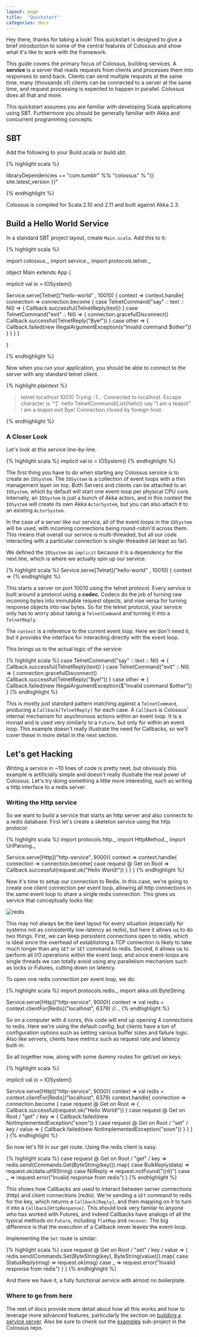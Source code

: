 ```yaml
---
layout: page
title:  "Quickstart"
categories: docs
---
```


Hey there, thanks for taking a look!  This quickstart is designed to give a
brief introduction to some of the central features of Colossus and show what
it's like to work with the framework.

This guide covers the primary focus of Colossus, building services.  A
**service** is a server that reads requests from clients and processes them
into responses to send back.  Clients can send multiple requests at the same
time, many (thousands of) clients can be connected to a server at the same
time, and request processing is expected to happen in parallel.  Colossus does
all that and more.

This quickstart assumes you are familiar with developing Scala applications
using SBT.  Furthermore you should be generally familiar with Akka and
concurrent programming concepts.

## SBT
Add the following to your Build.scala or build.sbt:

{% highlight scala %}

libraryDependencies += "com.tumblr" %% "colossus" % "{{ site.latest_version }}"

{% endhighlight %}

Colossus is compiled for Scala 2.10 and 2.11 and built against Akka 2.3.

## Build a Hello World Service

In a standard SBT project layout, create `Main.scala`.  Add this to it:

{% highlight scala %}

import colossus._
import service._
import protocols.telnet._

object Main extends App {

  implicit val io = IOSystem()

  Service.serve[Telnet]("hello-world" , 10010) { context => 
    context.handle{ connection => 
      connection.become {
        case TelnetCommand("say" :: text :: Nil) => {
          Callback.successful(TelnetReply(text))
        }
        case TelnetCommand("exit" :: Nil) => {
          connection.gracefulDisconnect()
          Callback.successful(TelnetReply("Bye!"))
        }
        case other => {
          Callback.failed(new IllegalArgumentException(s"Invalid command $other"))
        }
      }
    }
  }

}

{% endhighlight %}

Now when you run your application, you should be able to connect to the server with any standard telnet client.

{% highlight plaintext %}
> telnet localhost 10010
Trying ::1...
Connected to localhost.
Escape character is '^]'.
> hello
TelnetCommand(List(hello))
> say "I am a teapot"
I am a teapot
> exit
Bye!
Connection closed by foreign host.

{% endhighlight %}

### A Closer Look

Let's look at this service line-by-line.

{% highlight scala %}
implicit val io = IOSystem()
{% endhighlight %}

The first thing you have to do when starting any Colossus service is to create
an `IOSystem`.  The `IOSystem` is a collection of event loops with a thin
management layer on top.  Both Servers and clients can be attached to an
`IOSystem`, which by default will start one event-loop per physical CPU core.
Internally, an `IOSystem` is just a bunch of Akka actors, and in this context
the `IOSystem` will create its own Akka `ActorSystem`, but you can also attach
it to an existing `ActorSystem`.

In the case of a server like our service, all of the event loops in the
`IOSystem` will be used, with incoming connections being round-robin'd across
them.  This means that overall our service is multi-threaded, but all our code
interacting with a particular connection is single-threaded (at least so far).

We defined the `IOSystem` as `implicit` because it is a dependency for the next
line, which is where we actually spin up our service:

{% highlight scala %}
Service.serve[Telnet]("hello-world" , 10010) { context => 
{% endhighlight %}

This starts a server on port 10010 using the telnet protocol.  Every service is
built around a protocol using a **codec**.  Codecs do the job of turning raw
incoming bytes into immutable request objects, and vise versa for turning
response objects into raw bytes.  So for the telnet protocol, your service only
has to worry about taking a `TelnetCommand` and turning it into a
`TelnetReply`.

The `context` is a reference to the current event loop.  Here we don't need it,
but it provides the interface for interacting directly with the event loop.

This brings us to the actual logic of the service:

{% highlight scala %}
case TelnetCommand("say" :: text :: Nil) => {
  Callback.successful(TelnetReply(text))
}
case TelnetCommand("exit" :: Nil) => {
  connection.gracefulDisconnect()
  Callback.successful(TelnetReply("Bye!"))
}
case other => {
  Callback.failed(new IllegalArgumentException($"Invalid command $other"))
}
{% endhighlight %}

This is mostly just standard pattern matching against a `TelnetCommand`, producing a
`Callback[TelnetReply]` for each case.  A `Callback` is Colossus' internal
mechanism for asychronous actions within an event loop.  It is a monad and is
used very similarly to a `Future`, but only for within an event loop.  This
example doesn't really illustrate the need for Callbacks, so we'll cover these
in more detail in the next section.

## Let's get Hacking

Writing a service in ~10 lines of code is pretty neat, but obviously this
example is artificially simple and doesn't really illustrate the real power of
Colossus.  Let's try doing something a little more interesting, such as writing
a http interface to a redis server.

### Writing the Http service

So we want to build a service that starts an http server and also connects to a
redis database.  First let's create a skeleton service using the http protocol:

{% highlight scala %}
import protocols.http._
import HttpMethod._
import UrlParsing._

Service.serve[Http]("http-service", 9000){ context =>
  context.handle{ connection =>
    connection.become{
      case request @ Get on Root => Callback.successful(request.ok("Hello World!"))
    }
  }
}
{% endhighlight %}

Now it's time to setup our connection to Redis.  In this case, we're going to
create one client connection per event loop, allowing all http connections in
the same event loop to share a single redis connection.  This gives us service
that conceptually looks like:

![redis]({{site.baseurl}}/img/redis.png)

This may not always be the best layout for every situation (especially for
systems not as consistently low-latency as redis), but here it allows us to do
two things.  First, we can keep persistent connections open to redis, which is
ideal since the overhead of establishing a TCP connection is likely to take
much longer than any `GET` or `SET` command to redis.  Second, it allows us to
perform all I/O operations within the event loop, and since event-loops are
single threads we can totally avoid using any parallelism mechanism such as
locks or Futures, cutting down on latency.

To open one redis connection per event loop, we do:

{% highlight scala %}
import protocols.redis._
import akka.util.ByteString

Service.serve[Http]("http-service", 9000){ context =>
  val redis = context.clientFor[Redis]("localhost", 6379)
  //...
{% endhighlight %}

So on a computer with 4 cores, this code will end up opening 4 connections to
redis.  Here we're using the default config, but clients have a ton of
configuration options such as setting various buffer sizes and failure logic.
Also like servers, clients have metrics such as request rate and latency
built-in.

So all together now, along with some dummy routes for get/set on keys:

{% highlight scala %}

implicit val io = IOSystem()

Service.serve[Http]("http-service", 9000){ context =>
  val redis = context.clientFor[Redis]("localhost", 6379)
  context.handle{ connection =>
    connection.become {
      case request @ Get on Root => {
        Callback.successful(request.ok("Hello World!"))
      }
      case request @ Get on Root / "get" / key => {
        Callback.failed(new NotImplementedException("soon"))
      }
      case request @ Get on Root / "set" / key / value => {
        Callback.failed(new NotImplementedException("soon"))
      }
    }
  }
}
{% endhighlight %}

So now let's fill in our get route.  Using the redis client is easy:

{% highlight scala %}
case request @ Get on Root / "get" / key => redis.send(Commands.Get(ByteString(key))).map{
  case BulkReply(data) => request.ok(data.utf8String)
  case NilReply        => request.notFound("(nil)")
  case _               => request.error("Invalid response from redis")
}
{% endhighlight %}

This shows how Callbacks are used to interact between server connections (http)
and client connections (redis).  We're sending a `GET` command to redis for the
key, which returns a `Callback[Reply]`, and then mapping on it to turn it into
a `Callback[HttpResponse]`.  This should look very familar to anyone who has
worked with Futures, and indeed Callbacks have analogs of all the typical
methods on `Future`, including `flatMap` and `recover`.  The big difference is
that the execution of a Callback never leaves the event-loop.

Implementing the `Set` route is similar:

{% highlight scala %}
case request @ Get on Root / "set" / key / value => {
  redis.send(Commands.Set(ByteString(key), ByteString(value))).map{
    case StatusReply(msg) => request.ok(msg)
    case _                => request.error("Invalid response from redis")
  }
}
{% endhighlight %}

And there we have it, a fully functional service with almost no boilerplate.


### Where to go from here

The rest of docs provide more detail about how all this works and how to
leverage more advanced features, particularly the section on [building a
service server](../serviceserver).  Also be sure to check out the
[examples]({{site.github_examples_url}}) sub-project in the Colossus repo.

